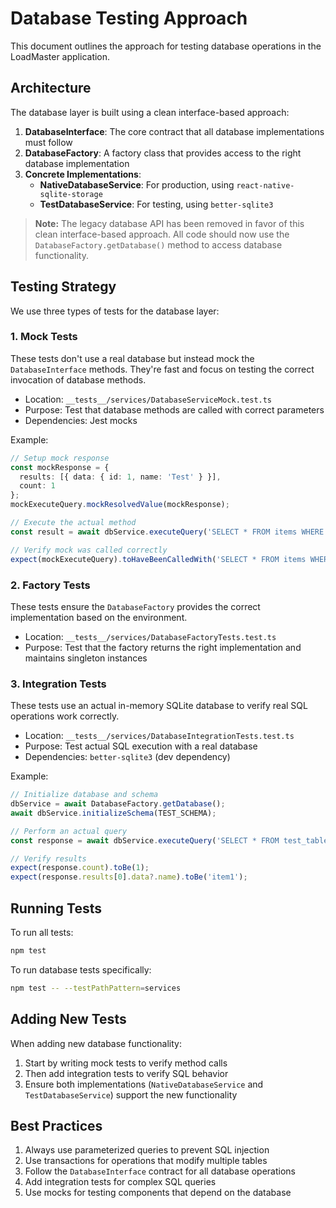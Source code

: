 # Database Testing Approach

This document outlines the approach for testing database operations in the LoadMaster application.

## Architecture

The database layer is built using a clean interface-based approach:

1. **DatabaseInterface**: The core contract that all database implementations must follow
2. **DatabaseFactory**: A factory class that provides access to the right database implementation
3. **Concrete Implementations**:
   - **NativeDatabaseService**: For production, using `react-native-sqlite-storage`
   - **TestDatabaseService**: For testing, using `better-sqlite3`

> **Note:** The legacy database API has been removed in favor of this clean interface-based approach. All code should now use the `DatabaseFactory.getDatabase()` method to access database functionality.

## Testing Strategy

We use three types of tests for the database layer:

### 1. Mock Tests

These tests don't use a real database but instead mock the `DatabaseInterface` methods. They're fast and focus on testing the correct invocation of database methods.

- Location: `__tests__/services/DatabaseServiceMock.test.ts`
- Purpose: Test that database methods are called with correct parameters
- Dependencies: Jest mocks

Example:

```typescript
// Setup mock response
const mockResponse = {
  results: [{ data: { id: 1, name: 'Test' } }],
  count: 1
};
mockExecuteQuery.mockResolvedValue(mockResponse);

// Execute the actual method
const result = await dbService.executeQuery('SELECT * FROM items WHERE id = ?', [1]);

// Verify mock was called correctly
expect(mockExecuteQuery).toHaveBeenCalledWith('SELECT * FROM items WHERE id = ?', [1]);
```

### 2. Factory Tests

These tests ensure the `DatabaseFactory` provides the correct implementation based on the environment.

- Location: `__tests__/services/DatabaseFactoryTests.test.ts`
- Purpose: Test that the factory returns the right implementation and maintains singleton instances

### 3. Integration Tests

These tests use an actual in-memory SQLite database to verify real SQL operations work correctly.

- Location: `__tests__/services/DatabaseIntegrationTests.test.ts`
- Purpose: Test actual SQL execution with a real database
- Dependencies: `better-sqlite3` (dev dependency)

Example:

```typescript
// Initialize database and schema
dbService = await DatabaseFactory.getDatabase();
await dbService.initializeSchema(TEST_SCHEMA);

// Perform an actual query
const response = await dbService.executeQuery('SELECT * FROM test_table WHERE id = ?', [1]);

// Verify results
expect(response.count).toBe(1);
expect(response.results[0].data?.name).toBe('item1');
```

## Running Tests

To run all tests:

```bash
npm test
```

To run database tests specifically:

```bash
npm test -- --testPathPattern=services
```

## Adding New Tests

When adding new database functionality:

1. Start by writing mock tests to verify method calls
2. Then add integration tests to verify SQL behavior
3. Ensure both implementations (`NativeDatabaseService` and `TestDatabaseService`) support the new functionality

## Best Practices

1. Always use parameterized queries to prevent SQL injection
2. Use transactions for operations that modify multiple tables
3. Follow the `DatabaseInterface` contract for all database operations
4. Add integration tests for complex SQL queries
5. Use mocks for testing components that depend on the database 